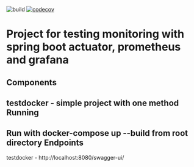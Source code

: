 ![build](https://github.com//yastrebow/testdocker/actions/workflows/maven.yaml/badge.svg)
[![codecov](https://codecov.io/gh/yastrebow/testdocker/branch/master/graph/badge.svg?token=OU5NLV1PAE)](https://codecov.io/gh/yastrebow/testdocker)

Project for testing monitoring with spring boot actuator, prometheus and grafana
====
Components
----
testdocker - simple project with one method
Running
----
Run with docker-compose up --build from root directory
Endpoints
----
testdocker - http://localhost:8080/swagger-ui/

